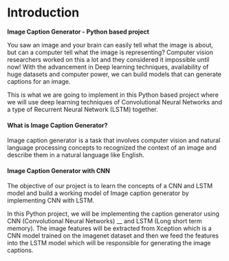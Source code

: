# Introduction

&#x20;**Image Caption Generator  - Python based project**

You saw an image and your brain can easily tell what the image is about, but can a computer tell what the image is representing? Computer vision researchers worked on this a lot and they considered it impossible until now! With the advancement in Deep learning techniques, availability of huge datasets and computer power, we can build models that can generate captions for an image.

This is what we are going to implement in this Python based project where we will use deep learning techniques of Convolutional Neural Networks and a type of Recurrent Neural Network (LSTM) together.

#### What is Image Caption Generator?

Image caption generator is a task that involves computer vision and natural language processing concepts to recognized the context of an image and describe them in a natural language like English.

#### Image Caption Generator with CNN

The objective of our project is to learn the concepts of a CNN and LSTM model and build a working model of Image caption generator by implementing CNN with LSTM.

In this Python project, we will be implementing the caption generator using CNN (Convolutional Neural Networks) __ and LSTM (Long short term memory). The image features will be extracted from Xception which is a CNN model trained on the imagenet dataset and then we feed the features into the LSTM model which will be responsible for generating the image captions.
